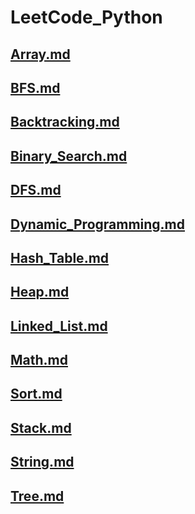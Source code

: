 # LeetCode_Python

## [Array.md](#https://github.com/YaxeZhang/Just-Interview/blob/master/LeetCode/Array.md)
## [BFS.md](#https://github.com/YaxeZhang/Just-Interview/blob/master/LeetCode/BFS.md)
## [Backtracking.md](#https://github.com/YaxeZhang/Just-Interview/blob/master/LeetCode/Backtracking.md)
## [Binary_Search.md](#https://github.com/YaxeZhang/Just-Interview/blob/master/LeetCode/Binary_Search.md)
## [DFS.md](#https://github.com/YaxeZhang/Just-Interview/blob/master/LeetCode/DFS.md)
## [Dynamic_Programming.md](#https://github.com/YaxeZhang/Just-Interview/blob/master/LeetCode/Dynamic_Programming.md)
## [Hash_Table.md](#https://github.com/YaxeZhang/Just-Interview/blob/master/LeetCode/Hash_Table.md)   
## [Heap.md](#https://github.com/YaxeZhang/Just-Interview/blob/master/LeetCode/Heap.md)
## [Linked_List.md](#https://github.com/YaxeZhang/Just-Interview/blob/master/LeetCode/Linked_List.md)
## [Math.md](#https://github.com/YaxeZhang/Just-Interview/blob/master/LeetCode/Math.md)
## [Sort.md](#https://github.com/YaxeZhang/Just-Interview/blob/master/LeetCode/Sort.md)
## [Stack.md](#https://github.com/YaxeZhang/Just-Interview/blob/master/LeetCode/Stack.md)
## [String.md](#https://github.com/YaxeZhang/Just-Interview/blob/master/LeetCode/String.md)
## [Tree.md](#https://github.com/YaxeZhang/Just-Interview/blob/master/LeetCode/Tree.md)
